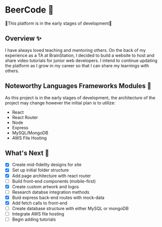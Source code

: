 # BeerCode 🍻

🚧This platform is in the early stages of development🚧

## Overview ✨
I have always loved teaching and mentoring others. On the back of my experience as a TA at BrainStation, I decided to build a website to host and share video tutorials for junior web developers. I intend to continue updating the platform as I grow in my career so that I can share my learnings with others.

## Noteworthy Languages Frameworks Modules 📁
As this project is in the early stages of development, the architecture of the project may change however the initial plan is to utilize:
- React
- React Router
- Node
- Express
- MySQL/MongoDB
- AWS File Hosting

## What's Next 📅
- [x] Create mid-fidelity designs for site
- [x] Set up initial folder structure
- [x] Add page architecture with react router
- [ ] Build front-end components (mobile-first)
- [x] Create custom artwork and logos
- [ ] Research databse integration methods
- [x] Buid express back-end routes with mock-data
- [x] Add fetch calls to front-end
- [ ] Create database structure with either MySQL or mongoDB
- [ ] Integrate AWS file hosting
- [ ] Begin adding tutorials